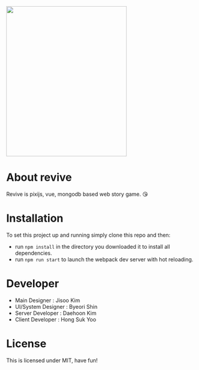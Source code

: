 <img src="https://github.com/urine-scientists/revive/blob/master/app/assets/sprites/revive_sm.jpg?raw=true" width="320" height="400">

# About revive
Revive is pixijs, vue, mongodb based web story game. 😘

# Installation
To set this project up and running simply clone this repo and then:
* run ````npm install```` in the directory you downloaded it to install all dependencies.
* run ````npm run start```` to launch the webpack dev server with hot reloading.

# Developer
* Main Designer : Jisoo Kim
* UI/System Designer : Byeori Shin
* Server Developer : Daehoon Kim
* Client Developer : Hong Suk Yoo

# License
This is licensed under MIT, have fun!
